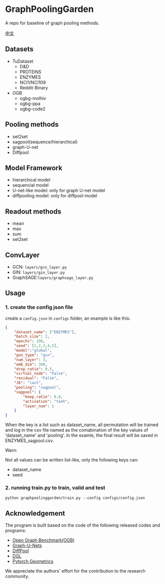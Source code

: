 # GraphPoolingGarden
A repo for baseline of graph pooling methods.

[中文](/README_CN.md)

## Datasets
- TuDataset
  - D&D
  - PROTEINS
  - ENZYMES
  - NCI1/NCI109
  - Reddit-Binary
- OGB
  - ogbg-molhiv
  - ogbg-ppa
  - ogbg-code2

## Pooling methods
- set2set
- sagpool(sequence/hierarchical)
- graph-U-net
- Diffpool

## Model Framework

- hierarchical model
- sequencial model
- U-net-like model: only for graph U-net model
- diffpooling model: only for diffpool model 

## Readout methods
- mean
- max
- sum
- set2set

## ConvLayer

- GCN: `layers/gcn_layer.py`
- GIN: `layers/gin_layer.py`
- GraphSAGE:`layers/graphsage_layer.py`

## Usage

### 1. create the config json file
create a `config.json` in `configs` folder, an example is like this: 

```json
{
    "dataset_name": ["ENZYMES"],
    "batch_size": 2,
    "epochs": 100,
    "seed": [1,2,3,4,5],
    "model":"global",
    "gnn_type": "gcn",
    "num_layer": 3,
    "emb_dim": 300,
    "drop_ratio": 0.5,
    "virtual_node": "False",
    "residual": "False",
    "JK": "last",
    "pooling": "sagpool",
    "sagpool": {
        "keep_ratio": 0.8,
        "activation": "tanh",
        "layer_num": 1
    }
}
```

When the key is a list such as dataset_name, all permutation will be trained and log in the csv file named as the comabination of the key values of 'dataset_name' and 'pooling'. In the examle, the final result will be saved in ENZYMES_sagpool.csv.

Warn: 

Not all values can be written list-like, only the following keys can:
- dataset_name
- seed

### 2. running train.py to train, valid and test

`python graphpoolinggarden/train.py --config configs/config.json`


## Acknowledgement

The program is built based on the code of the following released codes and programs:
* [Open Graph Benchmark(OGB)](https://github.com/snap-stanford/ogb)
* [Graph-U-Nets](https://github.com/HongyangGao/Graph-U-Nets)
* [DiffPool](https://github.com/RexYing/diffpool)
* [DGL](https://github.com/dmlc/dgl)
* [Pytorch Geometrics](https://github.com/pyg-team/pytorch_geometric)

We appreciate the authors' effort for the contribution to the research community.


